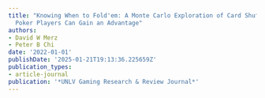 ```yaml
---
title: "Knowing When to Fold'em: A Monte Carlo Exploration of Card Shuffling and How
  Poker Players Can Gain an Advantage"
authors:
- David W Merz
- Peter B Chi
date: '2022-01-01'
publishDate: '2025-01-21T19:13:36.225659Z'
publication_types:
- article-journal
publication: '*UNLV Gaming Research & Review Journal*'
---
```

